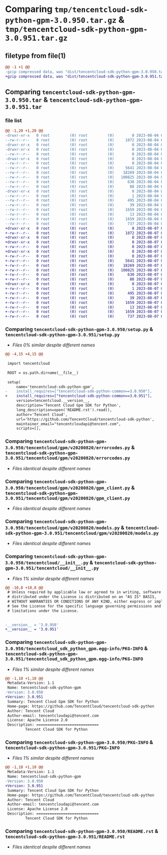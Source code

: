 # Comparing `tmp/tencentcloud-sdk-python-gpm-3.0.950.tar.gz` & `tmp/tencentcloud-sdk-python-gpm-3.0.951.tar.gz`

## filetype from file(1)

```diff
@@ -1 +1 @@
-gzip compressed data, was "dist/tencentcloud-sdk-python-gpm-3.0.950.tar", last modified: Fri Aug  4 00:27:39 2023, max compression
+gzip compressed data, was "dist/tencentcloud-sdk-python-gpm-3.0.951.tar", last modified: Mon Aug  7 00:27:22 2023, max compression
```

## Comparing `tencentcloud-sdk-python-gpm-3.0.950.tar` & `tencentcloud-sdk-python-gpm-3.0.951.tar`

### file list

```diff
@@ -1,20 +1,20 @@
-drwxr-xr-x   0 root         (0) root         (0)        0 2023-08-04 00:27:39.000000 tencentcloud-sdk-python-gpm-3.0.950/
--rw-r--r--   0 root         (0) root         (0)     1072 2023-08-04 00:27:39.000000 tencentcloud-sdk-python-gpm-3.0.950/setup.py
-drwxr-xr-x   0 root         (0) root         (0)        0 2023-08-04 00:27:39.000000 tencentcloud-sdk-python-gpm-3.0.950/tencentcloud/
-drwxr-xr-x   0 root         (0) root         (0)        0 2023-08-04 00:27:39.000000 tencentcloud-sdk-python-gpm-3.0.950/tencentcloud/gpm/
--rw-r--r--   0 root         (0) root         (0)        0 2023-08-04 00:27:39.000000 tencentcloud-sdk-python-gpm-3.0.950/tencentcloud/gpm/__init__.py
-drwxr-xr-x   0 root         (0) root         (0)        0 2023-08-04 00:27:39.000000 tencentcloud-sdk-python-gpm-3.0.950/tencentcloud/gpm/v20200820/
--rw-r--r--   0 root         (0) root         (0)        0 2023-08-04 00:27:39.000000 tencentcloud-sdk-python-gpm-3.0.950/tencentcloud/gpm/v20200820/__init__.py
--rw-r--r--   0 root         (0) root         (0)     5641 2023-08-04 00:27:39.000000 tencentcloud-sdk-python-gpm-3.0.950/tencentcloud/gpm/v20200820/errorcodes.py
--rw-r--r--   0 root         (0) root         (0)    18269 2023-08-04 00:27:39.000000 tencentcloud-sdk-python-gpm-3.0.950/tencentcloud/gpm/v20200820/gpm_client.py
--rw-r--r--   0 root         (0) root         (0)   100825 2023-08-04 00:27:39.000000 tencentcloud-sdk-python-gpm-3.0.950/tencentcloud/gpm/v20200820/models.py
--rw-r--r--   0 root         (0) root         (0)      630 2023-08-04 00:27:39.000000 tencentcloud-sdk-python-gpm-3.0.950/tencentcloud/__init__.py
--rw-r--r--   0 root         (0) root         (0)       88 2023-08-04 00:27:39.000000 tencentcloud-sdk-python-gpm-3.0.950/setup.cfg
-drwxr-xr-x   0 root         (0) root         (0)        0 2023-08-04 00:27:39.000000 tencentcloud-sdk-python-gpm-3.0.950/tencentcloud_sdk_python_gpm.egg-info/
--rw-r--r--   0 root         (0) root         (0)        1 2023-08-04 00:27:39.000000 tencentcloud-sdk-python-gpm-3.0.950/tencentcloud_sdk_python_gpm.egg-info/dependency_links.txt
--rw-r--r--   0 root         (0) root         (0)      495 2023-08-04 00:27:39.000000 tencentcloud-sdk-python-gpm-3.0.950/tencentcloud_sdk_python_gpm.egg-info/SOURCES.txt
--rw-r--r--   0 root         (0) root         (0)       39 2023-08-04 00:27:39.000000 tencentcloud-sdk-python-gpm-3.0.950/tencentcloud_sdk_python_gpm.egg-info/requires.txt
--rw-r--r--   0 root         (0) root         (0)     1659 2023-08-04 00:27:39.000000 tencentcloud-sdk-python-gpm-3.0.950/tencentcloud_sdk_python_gpm.egg-info/PKG-INFO
--rw-r--r--   0 root         (0) root         (0)       13 2023-08-04 00:27:39.000000 tencentcloud-sdk-python-gpm-3.0.950/tencentcloud_sdk_python_gpm.egg-info/top_level.txt
--rw-r--r--   0 root         (0) root         (0)     1659 2023-08-04 00:27:39.000000 tencentcloud-sdk-python-gpm-3.0.950/PKG-INFO
--rw-r--r--   0 root         (0) root         (0)      737 2023-08-04 00:27:39.000000 tencentcloud-sdk-python-gpm-3.0.950/README.rst
+drwxr-xr-x   0 root         (0) root         (0)        0 2023-08-07 00:27:22.000000 tencentcloud-sdk-python-gpm-3.0.951/
+-rw-r--r--   0 root         (0) root         (0)     1072 2023-08-07 00:27:22.000000 tencentcloud-sdk-python-gpm-3.0.951/setup.py
+drwxr-xr-x   0 root         (0) root         (0)        0 2023-08-07 00:27:22.000000 tencentcloud-sdk-python-gpm-3.0.951/tencentcloud/
+drwxr-xr-x   0 root         (0) root         (0)        0 2023-08-07 00:27:22.000000 tencentcloud-sdk-python-gpm-3.0.951/tencentcloud/gpm/
+-rw-r--r--   0 root         (0) root         (0)        0 2023-08-07 00:27:22.000000 tencentcloud-sdk-python-gpm-3.0.951/tencentcloud/gpm/__init__.py
+drwxr-xr-x   0 root         (0) root         (0)        0 2023-08-07 00:27:22.000000 tencentcloud-sdk-python-gpm-3.0.951/tencentcloud/gpm/v20200820/
+-rw-r--r--   0 root         (0) root         (0)        0 2023-08-07 00:27:22.000000 tencentcloud-sdk-python-gpm-3.0.951/tencentcloud/gpm/v20200820/__init__.py
+-rw-r--r--   0 root         (0) root         (0)     5641 2023-08-07 00:27:22.000000 tencentcloud-sdk-python-gpm-3.0.951/tencentcloud/gpm/v20200820/errorcodes.py
+-rw-r--r--   0 root         (0) root         (0)    18269 2023-08-07 00:27:22.000000 tencentcloud-sdk-python-gpm-3.0.951/tencentcloud/gpm/v20200820/gpm_client.py
+-rw-r--r--   0 root         (0) root         (0)   100825 2023-08-07 00:27:22.000000 tencentcloud-sdk-python-gpm-3.0.951/tencentcloud/gpm/v20200820/models.py
+-rw-r--r--   0 root         (0) root         (0)      630 2023-08-07 00:27:22.000000 tencentcloud-sdk-python-gpm-3.0.951/tencentcloud/__init__.py
+-rw-r--r--   0 root         (0) root         (0)       88 2023-08-07 00:27:22.000000 tencentcloud-sdk-python-gpm-3.0.951/setup.cfg
+drwxr-xr-x   0 root         (0) root         (0)        0 2023-08-07 00:27:22.000000 tencentcloud-sdk-python-gpm-3.0.951/tencentcloud_sdk_python_gpm.egg-info/
+-rw-r--r--   0 root         (0) root         (0)        1 2023-08-07 00:27:22.000000 tencentcloud-sdk-python-gpm-3.0.951/tencentcloud_sdk_python_gpm.egg-info/dependency_links.txt
+-rw-r--r--   0 root         (0) root         (0)      495 2023-08-07 00:27:22.000000 tencentcloud-sdk-python-gpm-3.0.951/tencentcloud_sdk_python_gpm.egg-info/SOURCES.txt
+-rw-r--r--   0 root         (0) root         (0)       39 2023-08-07 00:27:22.000000 tencentcloud-sdk-python-gpm-3.0.951/tencentcloud_sdk_python_gpm.egg-info/requires.txt
+-rw-r--r--   0 root         (0) root         (0)     1659 2023-08-07 00:27:22.000000 tencentcloud-sdk-python-gpm-3.0.951/tencentcloud_sdk_python_gpm.egg-info/PKG-INFO
+-rw-r--r--   0 root         (0) root         (0)       13 2023-08-07 00:27:22.000000 tencentcloud-sdk-python-gpm-3.0.951/tencentcloud_sdk_python_gpm.egg-info/top_level.txt
+-rw-r--r--   0 root         (0) root         (0)     1659 2023-08-07 00:27:22.000000 tencentcloud-sdk-python-gpm-3.0.951/PKG-INFO
+-rw-r--r--   0 root         (0) root         (0)      737 2023-08-07 00:27:22.000000 tencentcloud-sdk-python-gpm-3.0.951/README.rst
```

### Comparing `tencentcloud-sdk-python-gpm-3.0.950/setup.py` & `tencentcloud-sdk-python-gpm-3.0.951/setup.py`

 * *Files 0% similar despite different names*

```diff
@@ -4,15 +4,15 @@
 
 import tencentcloud
 
 ROOT = os.path.dirname(__file__)
 
 setup(
     name='tencentcloud-sdk-python-gpm',
-    install_requires=["tencentcloud-sdk-python-common==3.0.950"],
+    install_requires=["tencentcloud-sdk-python-common==3.0.951"],
     version=tencentcloud.__version__,
     description='Tencent Cloud Gpm SDK for Python',
     long_description=open('README.rst').read(),
     author='Tencent Cloud',
     url='https://github.com/TencentCloud/tencentcloud-sdk-python',
     maintainer_email="tencentcloudapi@tencent.com",
     scripts=[],
```

### Comparing `tencentcloud-sdk-python-gpm-3.0.950/tencentcloud/gpm/v20200820/errorcodes.py` & `tencentcloud-sdk-python-gpm-3.0.951/tencentcloud/gpm/v20200820/errorcodes.py`

 * *Files identical despite different names*

### Comparing `tencentcloud-sdk-python-gpm-3.0.950/tencentcloud/gpm/v20200820/gpm_client.py` & `tencentcloud-sdk-python-gpm-3.0.951/tencentcloud/gpm/v20200820/gpm_client.py`

 * *Files identical despite different names*

### Comparing `tencentcloud-sdk-python-gpm-3.0.950/tencentcloud/gpm/v20200820/models.py` & `tencentcloud-sdk-python-gpm-3.0.951/tencentcloud/gpm/v20200820/models.py`

 * *Files identical despite different names*

### Comparing `tencentcloud-sdk-python-gpm-3.0.950/tencentcloud/__init__.py` & `tencentcloud-sdk-python-gpm-3.0.951/tencentcloud/__init__.py`

 * *Files 1% similar despite different names*

```diff
@@ -10,8 +10,8 @@
 # Unless required by applicable law or agreed to in writing, software
 # distributed under the License is distributed on an "AS IS" BASIS,
 # WITHOUT WARRANTIES OR CONDITIONS OF ANY KIND, either express or implied.
 # See the License for the specific language governing permissions and
 # limitations under the License.
 
 
-__version__ = '3.0.950'
+__version__ = '3.0.951'
```

### Comparing `tencentcloud-sdk-python-gpm-3.0.950/tencentcloud_sdk_python_gpm.egg-info/PKG-INFO` & `tencentcloud-sdk-python-gpm-3.0.951/tencentcloud_sdk_python_gpm.egg-info/PKG-INFO`

 * *Files 1% similar despite different names*

```diff
@@ -1,10 +1,10 @@
 Metadata-Version: 1.1
 Name: tencentcloud-sdk-python-gpm
-Version: 3.0.950
+Version: 3.0.951
 Summary: Tencent Cloud Gpm SDK for Python
 Home-page: https://github.com/TencentCloud/tencentcloud-sdk-python
 Author: Tencent Cloud
 Author-email: tencentcloudapi@tencent.com
 License: Apache License 2.0
 Description: ============================
         Tencent Cloud SDK for Python
```

### Comparing `tencentcloud-sdk-python-gpm-3.0.950/PKG-INFO` & `tencentcloud-sdk-python-gpm-3.0.951/PKG-INFO`

 * *Files 1% similar despite different names*

```diff
@@ -1,10 +1,10 @@
 Metadata-Version: 1.1
 Name: tencentcloud-sdk-python-gpm
-Version: 3.0.950
+Version: 3.0.951
 Summary: Tencent Cloud Gpm SDK for Python
 Home-page: https://github.com/TencentCloud/tencentcloud-sdk-python
 Author: Tencent Cloud
 Author-email: tencentcloudapi@tencent.com
 License: Apache License 2.0
 Description: ============================
         Tencent Cloud SDK for Python
```

### Comparing `tencentcloud-sdk-python-gpm-3.0.950/README.rst` & `tencentcloud-sdk-python-gpm-3.0.951/README.rst`

 * *Files identical despite different names*

